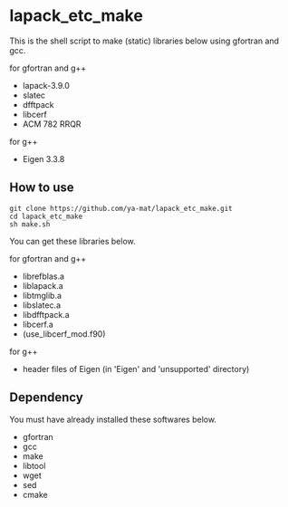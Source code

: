 # lapack_etc_make

This is the shell script to make (static) libraries below using gfortran and gcc.

for gfortran and g++

- lapack-3.9.0
- slatec
- dfftpack
- libcerf
- ACM 782 RRQR

for g++

- Eigen 3.3.8

## How to use

```
git clone https://github.com/ya-mat/lapack_etc_make.git
cd lapack_etc_make
sh make.sh
```

You can get these libraries below.

for gfortran and g++

- librefblas.a
- liblapack.a
- libtmglib.a
- libslatec.a
- libdfftpack.a
- libcerf.a
- (use_libcerf_mod.f90)

for g++

- header files of Eigen (in 'Eigen' and 'unsupported' directory)

## Dependency

You must have already installed these softwares below.

- gfortran
- gcc
- make
- libtool
- wget
- sed
- cmake
